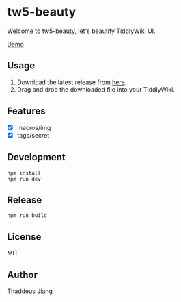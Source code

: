 # tw5-beauty

Welcome to tw5-beauty, let's beautify TiddlyWiki UI.

[Demo](https://thaddeusjiang.github.io/tw5-beauty/)

## Usage

1. Download the latest release from [here](https://thaddeusjiang.github.io/tw5-beauty/).
2. Drag and drop the downloaded file into your TiddlyWiki.

## Features

- [x] macros/img
- [x] tags/secret

## Development

```
npm install
npm run dev
```

## Release

```
npm run build
```

## License

MIT

## Author

Thaddeus Jiang
